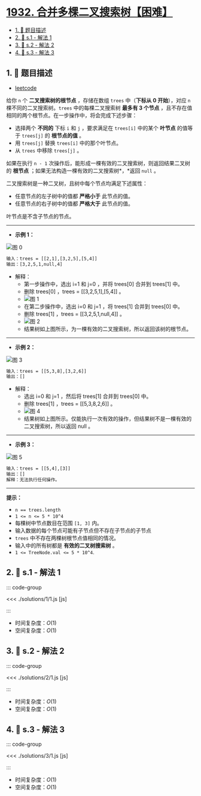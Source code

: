 # [1932. 合并多棵二叉搜索树【困难】](https://github.com/tnotesjs/TNotes.leetcode/tree/main/notes/1932.%20%E5%90%88%E5%B9%B6%E5%A4%9A%E6%A3%B5%E4%BA%8C%E5%8F%89%E6%90%9C%E7%B4%A2%E6%A0%91%E3%80%90%E5%9B%B0%E9%9A%BE%E3%80%91)

<!-- region:toc -->

- [1. 📝 题目描述](#1--题目描述)
- [2. 🎯 s.1 - 解法 1](#2--s1---解法-1)
- [3. 🎯 s.2 - 解法 2](#3--s2---解法-2)
- [4. 🎯 s.3 - 解法 3](#4--s3---解法-3)

<!-- endregion:toc -->

## 1. 📝 题目描述

- [leetcode](https://leetcode.cn/problems/merge-bsts-to-create-single-bst/)

给你 `n` 个 **二叉搜索树的根节点** ，存储在数组 `trees` 中（**下标从 0 开始**），对应 `n` 棵不同的二叉搜索树。`trees` 中的每棵二叉搜索树 **最多有 3 个节点** ，且不存在值相同的两个根节点。在一步操作中，将会完成下述步骤：

- 选择两个 **不同的** 下标 `i` 和 `j` ，要求满足在 `trees[i]` 中的某个 **叶节点** 的值等于 `trees[j]` 的 **根节点的值** 。
- 用 `trees[j]` 替换 `trees[i]` 中的那个叶节点。
- 从 `trees` 中移除 `trees[j]` 。

如果在执行 `n - 1` 次操作后，能形成一棵有效的二叉搜索树，则返回结果二叉树的 **根节点** ；如果无法构造一棵有效的二叉搜索树*，*返回 `null` 。

二叉搜索树是一种二叉树，且树中每个节点均满足下述属性：

- 任意节点的左子树中的值都 **严格小于** 此节点的值。
- 任意节点的右子树中的值都 **严格大于** 此节点的值。

叶节点是不含子节点的节点。

---

- **示例 1：**

![图 0](https://cdn.jsdelivr.net/gh/tnotesjs/imgs@main/2025-09-26-21-14-11.png)

```txt
输入：trees = [[2,1],[3,2,5],[5,4]]
输出：[3,2,5,1,null,4]
```

- 解释：
  - 第一步操作中，选出 i=1 和 j=0 ，并将 trees[0] 合并到 trees[1] 中。
  - 删除 trees[0] ，trees = [[3,2,5,1],[5,4]] 。
  - ![图 1](https://cdn.jsdelivr.net/gh/tnotesjs/imgs@main/2025-09-26-21-14-21.png)
  - 在第二步操作中，选出 i=0 和 j=1 ，将 trees[1] 合并到 trees[0] 中。
  - 删除 trees[1] ，trees = [[3,2,5,1,null,4]] 。
  - ![图 2](https://cdn.jsdelivr.net/gh/tnotesjs/imgs@main/2025-09-26-21-14-53.png)
  - 结果树如上图所示，为一棵有效的二叉搜索树，所以返回该树的根节点。

---

- **示例 2：**

![图 3](https://cdn.jsdelivr.net/gh/tnotesjs/imgs@main/2025-09-26-21-15-06.png)

```txt
输入：trees = [[5,3,8],[3,2,6]]
输出：[]
```

- 解释：
  - 选出 i=0 和 j=1 ，然后将 trees[1] 合并到 trees[0] 中。
  - 删除 trees[1] ，trees = [[5,3,8,2,6]] 。
  - ![图 4](https://cdn.jsdelivr.net/gh/tnotesjs/imgs@main/2025-09-26-21-15-23.png)
  - 结果树如上图所示。仅能执行一次有效的操作，但结果树不是一棵有效的二叉搜索树，所以返回 null 。

---

- **示例 3：**

![图 5](https://cdn.jsdelivr.net/gh/tnotesjs/imgs@main/2025-09-26-21-15-32.png)

```txt
输入：trees = [[5,4],[3]]
输出：[]
解释：无法执行任何操作。
```

---

**提示：**

- `n == trees.length`
- `1 <= n <= 5 * 10^4`
- 每棵树中节点数目在范围 `[1, 3]` 内。
- 输入数据的每个节点可能有子节点但不存在子节点的子节点
- `trees` 中不存在两棵树根节点值相同的情况。
- 输入中的所有树都是 **有效的二叉树搜索树** 。
- `1 <= TreeNode.val <= 5 * 10^4`.

## 2. 🎯 s.1 - 解法 1

::: code-group

<<< ./solutions/1/1.js [js]

:::

- 时间复杂度：$O(1)$
- 空间复杂度：$O(1)$

## 3. 🎯 s.2 - 解法 2

::: code-group

<<< ./solutions/2/1.js [js]

:::

- 时间复杂度：$O(1)$
- 空间复杂度：$O(1)$

## 4. 🎯 s.3 - 解法 3

::: code-group

<<< ./solutions/3/1.js [js]

:::

- 时间复杂度：$O(1)$
- 空间复杂度：$O(1)$
